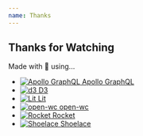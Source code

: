 ```yaml
---
name: Thanks
---
```


## Thanks for Watching

Made with 🥰 using...

- [![Apollo GraphQL](/decks/graphql-in-html/apollo-graphql-logo.svg) Apollo GraphQL](https://apollographql.com/)
- [![d3](/decks/graphql-in-html/d3-logo.svg) D3](https://d3js.org)
- [![Lit](/decks/graphql-in-html/lit-logo.svg) Lit](https://lit.dev)
- [![open-wc](/decks/graphql-in-html/open-wc-logo.svg) open-wc](https://open-wc.org/)
- [![Rocket](/decks/graphql-in-html/rocket-logo.svg) Rocket](https://rocket.modern-web.dev/)
- [![Shoelace](/decks/graphql-in-html/shoelace-logo.svg) Shoelace](https://shoelace.style/)
